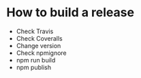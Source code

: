 How to build a release
======================

- Check Travis
- Check Coveralls
- Change version
- Check npmignore
- npm run build
- npm publish